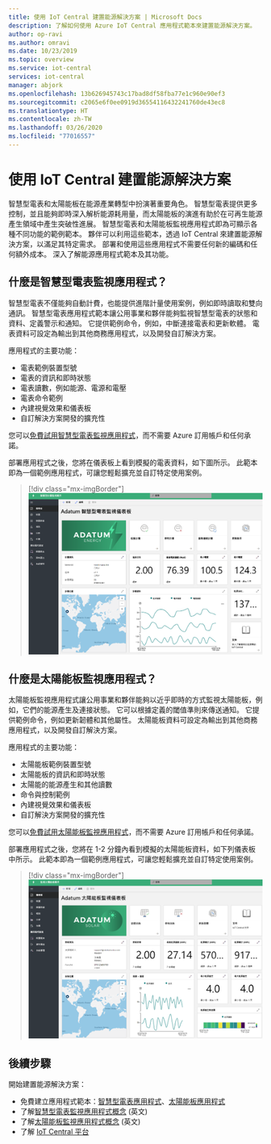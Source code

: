 ```yaml
---
title: 使用 IoT Central 建置能源解決方案 | Microsoft Docs
description: 了解如何使用 Azure IoT Central 應用程式範本來建置能源解決方案。
author: op-ravi
ms.author: omravi
ms.date: 10/23/2019
ms.topic: overview
ms.service: iot-central
services: iot-central
manager: abjork
ms.openlocfilehash: 13b626945743c17bad8df58fba77e1c960e90ef3
ms.sourcegitcommit: c2065e6f0ee0919d36554116432241760de43ec8
ms.translationtype: HT
ms.contentlocale: zh-TW
ms.lasthandoff: 03/26/2020
ms.locfileid: "77016557"
---
```

# <a name="build-energy-solutions-with-iot-central"></a>使用 IoT Central 建置能源解決方案 




智慧型電表和太陽能板在能源產業轉型中扮演著重要角色。 智慧型電表提供更多控制，並且能夠即時深入解析能源耗用量，而太陽能板的演進有助於在可再生能源產生領域中產生突破性進展。 智慧型電表和太陽能板監視應用程式即為可顯示各種不同功能的範例範本。 夥伴可以利用這些範本，透過 IoT Central 來建置能源解決方案，以滿足其特定需求。 部署和使用這些應用程式不需要任何新的編碼和任何額外成本。 深入了解能源應用程式範本及其功能。


## <a name="what-is-the-smart-meter-monitoring-application"></a>什麼是智慧型電表監視應用程式？
 智慧型電表不僅能夠自動計費，也能提供進階計量使用案例，例如即時讀取和雙向通訊。 智慧型電表應用程式範本讓公用事業和夥伴能夠監視智慧型電表的狀態和資料、定義警示和通知。 它提供範例命令，例如，中斷連接電表和更新軟體。 電表資料可設定為輸出到其他商務應用程式，以及開發自訂解決方案。 

應用程式的主要功能： 

* 電表範例裝置型號 
* 電表的資訊和即時狀態 
* 電表讀數，例如能源、電源和電壓
* 電表命令範例 
* 內建視覺效果和儀表板
* 自訂解決方案開發的擴充性

您可以[免費試用智慧型電表監視應用程式](https://apps.azureiotcentral.com/build/new/smart-meter-monitoring)，而不需要 Azure 訂用帳戶和任何承諾。


部署應用程式之後，您將在儀表板上看到模擬的電表資料，如下圖所示。 此範本即為一個範例應用程式，可讓您輕鬆擴充並自訂特定使用案例。

> [!div class="mx-imgBorder"]
> ![智慧型電表應用程式儀表板](media/overview-iot-central-energy/smart-meter-app-dashboard.png)


## <a name="what-is-the-solar-panel-monitoring-application"></a>什麼是太陽能板監視應用程式？
太陽能板監視應用程式讓公用事業和夥伴能夠以近乎即時的方式監視太陽能板，例如，它們的能源產生及連接狀態。 它可以根據定義的閾值準則來傳送通知。 它提供範例命令，例如更新韌體和其他屬性。 太陽能板資料可設定為輸出到其他商務應用程式，以及開發自訂解決方案。 

應用程式的主要功能： 

* 太陽能板範例裝置型號 
* 太陽能板的資訊和即時狀態
* 太陽能的能源產生和其他讀數
* 命令與控制範例
* 內建視覺效果和儀表板
* 自訂解決方案開發的擴充性

您可以[免費試用太陽能板監視應用程式](https://apps.azureiotcentral.com/build/new/solar-panel-monitoring)，而不需要 Azure 訂用帳戶和任何承諾。

部署應用程式之後，您將在 1-2 分鐘內看到模擬的太陽能板資料，如下列儀表板中所示。 此範本即為一個範例應用程式，可讓您輕鬆擴充並自訂特定使用案例。 

> [!div class="mx-imgBorder"]
> ![太陽能板應用程式儀表板](media/overview-iot-central-energy/solar-panel-app-dashboard.png)


## <a name="next-steps"></a>後續步驟
開始建置能源解決方案：
* 免費建立應用程式範本：[智慧型電表應用程式](https://apps.azureiotcentral.com/build/new/smart-meter-monitoring)、[太陽能板應用程式](https://apps.azureiotcentral.com/build/new/solar-panel-monitoring)
* 了解[智慧型電表監視應用程式概念](https://docs.microsoft.com/azure/iot-central/energy/concept-iot-central-smart-meter-app) \(英文\)
* 了解[太陽能板監視應用程式概念](https://docs.microsoft.com/azure/iot-central/energy/concept-iot-central-solar-panel-app) \(英文\)
* 了解 [IoT Central 平台](https://docs.microsoft.com/azure/iot-central/)
